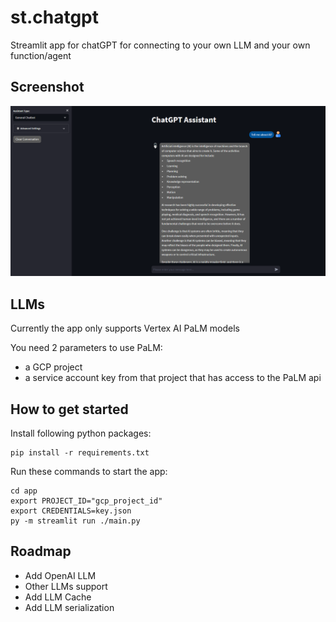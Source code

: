 # st.chatgpt
Streamlit app for chatGPT for connecting to your own LLM and your own function/agent

## Screenshot

![alt text](assets\app.png "App")

## LLMs

Currently the app only supports Vertex AI PaLM models

You need 2 parameters to use PaLM:
- a GCP project
- a service account key from that project that has access to the PaLM api


## How to get started

Install following python packages:
```
pip install -r requirements.txt
```

Run these commands to start the app:
```
cd app
export PROJECT_ID="gcp_project_id"
export CREDENTIALS=key.json
py -m streamlit run ./main.py
```
## Roadmap

- Add OpenAI LLM 
- Other LLMs support
- Add LLM Cache
- Add LLM serialization